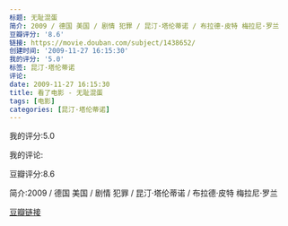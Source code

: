 ```yaml
---
标题: 无耻混蛋
简介: 2009 / 德国 美国 / 剧情 犯罪 / 昆汀·塔伦蒂诺 / 布拉德·皮特 梅拉尼·罗兰
豆瓣评分: '8.6'
链接: https://movie.douban.com/subject/1438652/
创建时间: '2009-11-27 16:15:30'
我的评分: '5.0'
标签: 昆汀·塔伦蒂诺
评论:
date: 2009-11-27 16:15:30
title: 看了电影 - 无耻混蛋
tags: [电影]
categories: [昆汀·塔伦蒂诺]
---
```


我的评分:5.0

我的评论:

豆瓣评分:8.6

简介:2009 / 德国 美国 / 剧情 犯罪 / 昆汀·塔伦蒂诺 / 布拉德·皮特 梅拉尼·罗兰

[豆瓣链接](https://movie.douban.com/subject/1438652/)

